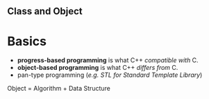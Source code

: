 Class and Object
------

# Basics

- **progress-based programming** is what C++ *compatible with* C. 
- **object-based programming** is what C++ *differs from* C.
- pan-type programming (*e.g. STL for Standard Template Library*)

Object = Algorithm + Data Structure